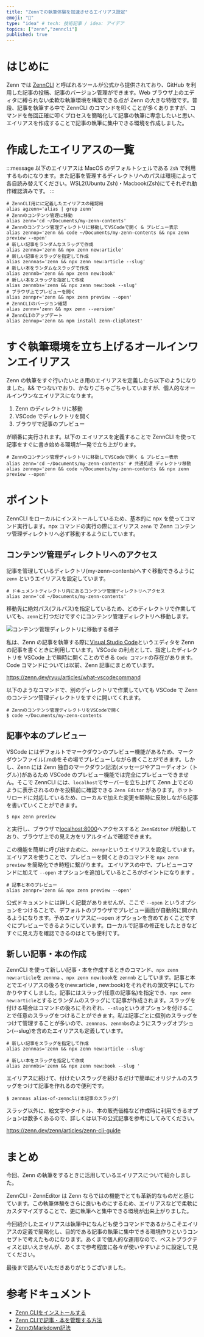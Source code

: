 ```yaml
---
title: "Zennでの執筆体験を加速させるエイリアス設定"
emoji: "🎢"
type: "idea" # tech: 技術記事 / idea: アイデア
topics: ["zenn","zenncli"]
published: true
---
```


# はじめに

Zenn では [ZennCLI](https://zenn.dev/zenn/articles/install-zenn-cli) と呼ばれるツールが公式から提供されており、GitHub を利用した記事の投稿、記事のバージョン管理ができます。Web ブラウザ上のエディタに縛られない柔軟な執筆環境を構築できる点が Zenn の大きな特徴です。普段、記事を執筆する中で ZennCLI のコマンドを叩くことが多くありますが、コマンドを毎回正確に叩くプロセスを簡略化して記事の執筆に専念したいと思い、エイリアスを作成することで記事の執筆に集中できる環境を作成しました。

# 作成したエイリアスの一覧

:::message
以下のエイリアスは MacOS のデフォルトシェルである `Zsh` で利用するものになります。また記事を管理するディレクトリへのパスは環境によって各自読み替えてください。WSL2(Ubuntu Zsh)・Macbook(Zsh)にてそれぞれ動作確認済みです。
:::

```shell:.zshrc
# ZennCLI用にに定義したエイリアスの確認用
alias agzenn='alias | grep zenn'
# Zennのコンテンツ管理に移動
alias zenn='cd ~/Documents/my-zenn-contents'
# Zennのコンテンツ管理ディレクトリに移動してVSCodeで開く & プレビュー表示
alias zennop='zenn && code ~/Documents/my-zenn-contents && npx zenn preview --open'
# 新しい記事をランダムなスラッグで作成
alias zennna='zenn && npx zenn new:article'
# 新しい記事をスラッグを指定して作成
alias zennnas='zenn && npx zenn new:article --slug'
# 新しい本をランダムなスラッグで作成
alias zennnb='zenn && npx zenn new:book'
# 新しい本をスラッグを指定して作成
alias zennnbs='zenn && npx zenn new:book --slug'
# ブラウザ上でプレビューを開く
alias zennpr='zenn && npx zenn preview --open'
# ZennCLIのバージョン確認
alias zennv='zenn && npx zenn --version'
# ZennCLIのアップデート
alias zennup='zenn && npm install zenn-cli@latest'
```

# すぐ執筆環境を立ち上げるオールインワンエイリアス

Zenn の執筆をすぐ行いたいとき用のエイリアスを定義したら以下のようになりました。&& でつないでおり、かなりごちゃごちゃしていますが、個人的なオールインワンなエイリアスになります。

1. Zenn のディレクトリに移動
2. VSCode でディレクトリを開く
3. ブラウザで記事のプレビュー

が順番に実行されます。以下の  エイリアスを定義することで ZennCLI を使って記事をすぐに書き始める環境が一発で立ち上がります。

```shell:.zshrc
# Zennのコンテンツ管理ディレクトリに移動してVSCodeで開く & プレビュー表示
alias zenn='cd ~/Documents/my-zenn-contents' # 共通処理 ディレクトリ移動
alias zennop='zenn && code ~/Documents/my-zenn-contents && npx zenn preview --open'
```
# ポイント

ZennCLI をローカルにインストールしているため、基本的に npx を使ってコマンド実行します。npx コマンドの実行の際にエイリアス `zenn` で Zenn コンテンツ管理ディレクトリへ必ず移動するようにしています。
## コンテンツ管理ディレクトリへのアクセス

記事を管理しているディレクトリ(my-zenn-contents)へすぐ移動できるように `zenn` というエイリアスを設定しています。

```shell:.zshrc
# ドキュメントディレクトリ内にあるコンテンツ管理ディレクトリへアクセス
alias zenn='cd ~/Documents/my-zenn-contents'
```

移動先に絶対パス(フルパス)を指定しているため、どのディレクトリで作業していても、`zenn`と打つだけですぐにコンテンツ管理ディレクトリへ移動します。

![コンテンツ管理ディレクトリに移動する様子](https://storage.googleapis.com/zenn-user-upload/e84blxcz62h1s2s92vyq9e2ecyul)

私は、Zenn の記事を執筆する際に[Visual Studio Code](https://code.visualstudio.com/)というエディタを Zenn の記事を書くときに利用しています。VSCode の利点として、指定したディレクトリを VSCode 上で瞬時に開くことのできる `Code コマンド`の存在があります。Code コマンドについては以前、Zenn 記事にまとめています。

https://zenn.dev/ryuu/articles/what-vscodecommand

以下のようなコマンドで、別のディレクトリで作業していても VSCode で Zenn のコンテンツ管理ディレクトリをすぐに開いてくれます。

```shell:
# Zennのコンテンツ管理ディレクトリをVSCodeで開く
$ code ~/Documents/my-zenn-contents
```

## 記事や本のプレビュー

VSCode にはデフォルトでマークダウンのプレビュー機能があるため、マークダウンファイル(.md)をその場でプレビューしながら書くことができます。しかし、Zenn には Zenn 独自のマークダウン記法(メッセージやアコーディオン（トグル）)があるため VSCode のプレビュー機能では完全にプレビューできません。そこで ZennCLI には、`localhost`でサーバーを立ち上げて Zenn 上でどのように表示されるのかを投稿前に確認できる `Zenn Editor` があります。ホットリロードに対応しているため、ローカルで加えた変更を瞬時に反映しながら記事を書いていくことができます。

```shell
$ npx zenn preview
```

と実行し、ブラウザで[localhost:8000](http://localhost:8000)へアクセスすると `ZennEditor` が起動しており、ブラウザ上での見え方をリアルタイムで確認できます。

この機能を簡単に呼び出すために、`zennpr`というエイリアスを設定しています。エイリアスを使うことで、プレビューを開くときのコマンドを `npx zenn preview` を簡略化でき時短に繋がります。
エイリアスの中で、プレビューコマンドに加えて `--open` オプションを追加しているところがポイントになります 。

```shell:.zshrc
# 記事と本のプレビュー
alias zennpr='zenn && npx zenn preview --open'
```

公式ドキュメントには詳しく記載がありませんが、ここで `--open` というオプションをつけることで、デフォルトのブラウザでプレビュー画面が自動的に開かれるようになります。予めエイリアスに--open オプションを含めておくことですぐにプレビューできるようにしています。ローカルで記事の修正をしたときなどすぐに見え方を確認できるのはとても便利です。

## 新しい記事・本の作成

ZennCLI を使って新しい記事・本を作成するときのコマンド、`npx zenn new:article`を `zennna` 、`npx zenn new:book`を `zennnb` としています。記事と本とでエイリアスの後ろを(new:article , new:book)をそれぞれの頭文字にしてわかりやすくしました。記事にはスラッグ(任意の記事名)を指定でき、`npx zenn new:article`とするとランダムのスラッグにて記事が作成されます。スラッグを付ける場合はコマンドの後ろにそれぞれ、`--slug`というオプションを付けることで任意のスラッグをつけることができます。私は記事ごとに個別のスラッグをつけて管理することが多いので、`zennnas`、`zennnbs`のようにスラッグオプション(--slug)を含めたエイリアスも定義しています。

```shell:.zshrc
# 新しい記事をスラッグを指定して作成
alias zennnas='zenn && npx zenn new:article --slug'

# 新しい本をスラッグを指定して作成
alias zennnbs='zenn && npx zenn new:book --slug '
```

エイリアスに続けて、付けたいスラッグを続けるだけで簡単にオリジナルのスラッグをつけて記事を作れるので便利です。

```shell
$ zennnas alias-of-zenncli(本記事のスラッグ)
```

スラッグ以外に、絵文字やタイトル、本の販売価格など作成時に利用できるオプションは数多くあるので、詳しくは以下の公式記事を参考にしてみてください。

https://zenn.dev/zenn/articles/zenn-cli-guide

# まとめ

今回、Zenn の執筆をするときに活用しているエイリアスについて紹介しました。

ZennCLI・ZennEditor は Zenn ならではの機能でとても革新的なものだと感じています。この執筆体験をさらに良いものにするため、エイリアスなどで柔軟にカスタマイズすることで、更に執筆へと集中できる環境が出来上がりました。

今回紹介したエイリアスは執筆中になんども使うコマンドであるからこそエイリアスの定義で簡略化し、目的である記事の執筆に集中できる環境作りというコンセプトで考えたものになります。あくまで個人的な運用なので、ベストプラクティスとはいえませんが、あくまで参考程度に各々が使いやすいように設定して見てください。

最後まで読んでいただきありがとうございました。

# 参考ドキュメント

- [Zenn CLIをインストールする](https://zenn.dev/zenn/articles/install-zenn-cli)
- [Zenn CLIで記事・本を管理する方法](https://zenn.dev/zenn/articles/zenn-cli-guide)
- [ZennのMarkdown記法](https://zenn.dev/zenn/articles/markdown-guide)

